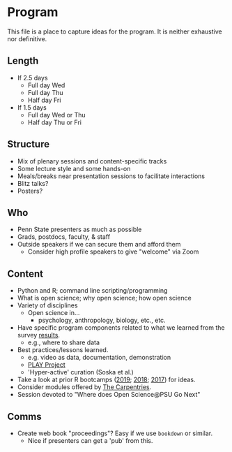 # Program

This file is a place to capture ideas for the program.
It is neither exhaustive nor definitive.

## Length

- If 2.5 days
    - Full day Wed
    - Full day Thu
    - Half day Fri
- If 1.5 days
    - Full day Wed or Thu
    - Half day Thu or Fri
    
## Structure

- Mix of plenary sessions and content-specific tracks
- Some lecture style and some hands-on
- Meals/breaks near presentation sessions to facilitate interactions
- Blitz talks?
- Posters?

## Who

- Penn State presenters as much as possible
- Grads, postdocs, faculty, & staff
- Outside speakers if we can secure them and afford them
    - Consider high profile speakers to give "welcome" via Zoom

## Content

- Python and R; command line scripting/programming
- What is open science; why open science; how open science
- Variety of disciplines
    - Open science in...
        - psychology, anthropology, biology, etc., etc.
- Have specific program components related to what we learned from the survey [results](https://penn-state-open-science.github.io/survey-fall-2022/data-visualization.html).
    - e.g., where to share data
- Best practices/lessons learned.
    - e.g. video as data, documentation, demonstration
    - [PLAY Project](https://play-project.org)
    - 'Hyper-active' curation (Soska et al.)
- Take a look at prior R bootcamps ([2019](https://psu-psychology.github.io/r-bootcamp-2019); [2018](https://psu-psychology.github.io/r-bootcamp-2018); [2017](https://psu-psychology.github.io/r-bootcamp)) for ideas.
- Consider modules offered by [The Carpentries](https://carpentries.org/).
- Session devoted to "Where does Open Science@PSU Go Next"

## Comms

- Create web book "proceedings"? Easy if we use `bookdown` or similar.
    - Nice if presenters can get a 'pub' from this.


